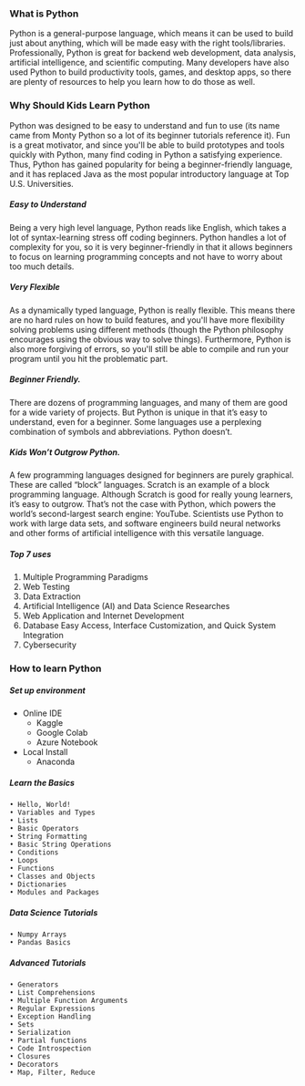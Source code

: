 ### What is Python
Python is a general-purpose language, which means it can be used to build just about anything, which will be made easy with the right tools/libraries.
Professionally, Python is great for backend web development, data analysis, artificial intelligence, and scientific computing. Many developers have also used Python to build productivity tools, games, and desktop apps, so there are plenty of resources to help you learn how to do those as well.

### Why Should Kids Learn Python
Python was designed to be easy to understand and fun to use (its name came from Monty Python so a lot of its beginner tutorials reference it). Fun is a great motivator, and since you'll be able to build prototypes and tools quickly with Python, many find coding in Python a satisfying experience. Thus, Python has gained popularity for being a beginner-friendly language, and it has replaced Java as the most popular introductory language at Top U.S. Universities.
##### Easy to Understand
Being a very high level language, Python reads like English, which takes a lot of syntax-learning stress off coding beginners. Python handles a lot of complexity for you, so it is very beginner-friendly in that it allows beginners to focus on learning programming concepts and not have to worry about too much details.
##### Very Flexible
As a dynamically typed language, Python is really flexible. This means there are no hard rules on how to build features, and you'll have more flexibility solving problems using different methods (though the Python philosophy encourages using the obvious way to solve things). Furthermore, Python is also more forgiving of errors, so you'll still be able to compile and run your program until you hit the problematic part.
##### Beginner Friendly.
There are dozens of programming languages, and many of them are good for a wide variety of projects. But Python is unique in that it’s easy to understand, even for a beginner. Some languages use a perplexing combination of symbols and abbreviations. Python doesn’t.
##### Kids Won’t Outgrow Python.
A few programming languages designed for beginners are purely graphical. These are called “block” languages. Scratch is an example of a block programming language. Although Scratch is good for really young learners, it’s easy to outgrow.
That’s not the case with Python, which powers the world’s second-largest search engine: YouTube. Scientists use Python to work with large data sets, and software engineers build neural networks and other forms of artificial intelligence with this versatile language.
##### Top 7 uses
1. Multiple Programming Paradigms 
2. Web Testing 
3. Data Extraction 
4. Artificial Intelligence (AI) and Data Science Researches 
5. Web Application and Internet Development 
6. Database Easy Access, Interface Customization, and Quick System Integration 
7. Cybersecurity

### How to learn Python

##### Set up environment

- Online IDE
  - Kaggle
  - Google Colab
  - Azure Notebook
- Local Install
  - Anaconda

##### Learn the Basics
	• Hello, World!
	• Variables and Types
	• Lists
	• Basic Operators
	• String Formatting
	• Basic String Operations
	• Conditions
	• Loops
	• Functions
	• Classes and Objects
	• Dictionaries
	• Modules and Packages
##### Data Science Tutorials
	• Numpy Arrays
	• Pandas Basics
##### Advanced Tutorials
	• Generators
	• List Comprehensions
	• Multiple Function Arguments
	• Regular Expressions
	• Exception Handling
	• Sets
	• Serialization
	• Partial functions
	• Code Introspection
	• Closures
	• Decorators
	• Map, Filter, Reduce
